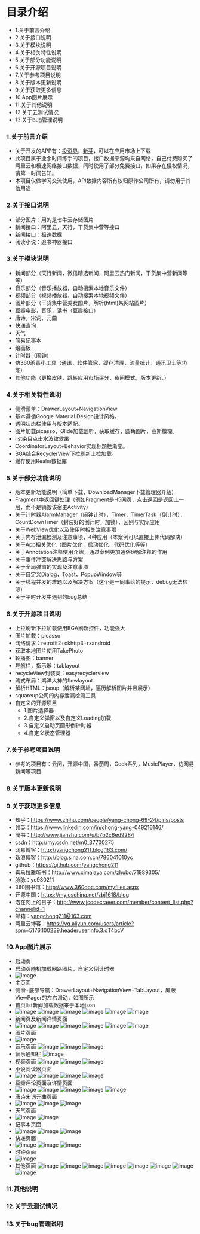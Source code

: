# 目录介绍
* 1.关于前言介绍
* 2.关于接口说明
* 3.关于模块说明
* 4.关于相关特性说明
* 5.关于部分功能说明
* 6.关于开源项目说明
* 7.关于参考项目说明
* 8.关于版本更新说明
* 9.关于获取更多信息
* 10.App图片展示
* 11.关于其他说明
* 12.关于云测试情况
* 13.关于bug管理说明

### 1.关于前言介绍
- 关于开发的APP有：[投资界](http://openbox.mobilem.360.cn/index/d/sid/3583538)，[新芽](http://openbox.mobilem.360.cn/index/d/sid/3425699)，可以在应用市场上下载
- 此项目属于业余时间练手的项目，接口数据来源均来自网络，自己付费购买了阿里云和极速网络接口数据，同时使用了部分免费接口，如果存在侵权情况，请第一时间告知。
- 本项目仅做学习交流使用，API数据内容所有权归原作公司所有，请勿用于其他用途


### 2.关于接口说明
- 部分图片：用的是七牛云存储图片
- 新闻接口：阿里云，天行，干货集中营等接口
- 新闻接口：极速数据
- 阅读小说：追书神器接口

### 3.关于模块说明
- 新闻部分（天行新闻，微信精选新闻，阿里云热门新闻，干货集中营新闻等等）
- 音乐部分（音乐播放器，自动搜索本地音乐文件）
- 视频部分（视频播放器，自动搜索本地视频文件）
- 图片部分（干货集中营美女图片，解析(html)某网站图片）
- 豆瓣电影，音乐，读书（豆瓣接口）
- 唐诗，宋词，元曲
- 快递查询
- 天气
- 简易记事本
- 绘画板
- 计时器（闹钟）
- 仿360杀毒小工具（通讯，软件管家，缓存清理，流量统计，通讯卫士等功能）
- 其他功能（更换皮肤，跳转应用市场评分，夜间模式，版本更新，）


### 4.关于相关特性说明
- 侧滑菜单：DrawerLayout+NavigationView
- 基本遵循Google Material Design设计风格。
- 透明状态栏使用与版本适配。
- 图片加载picasso，Glide加载监听，获取缓存，圆角图片，高斯模糊。
- list条目点击水波纹效果
- CoordinatorLayout+Behavior实现标题栏渐变。
- BGA结合RecyclerView下拉刷新上拉加载。
- 缓存使用Realm数据库


### 5.关于部分功能说明
- 版本更新功能说明（简单下载，DownloadManager下载管理器介绍）
- Fragment中返回键处理（例如Fragment是H5网页，点击返回是返回上一层，而不是销毁该宿主Activity）
- 关于计时器AlarmManager（闹钟计时），Timer，TimerTask（倒计时），CountDownTimer（封装好的倒计时，加锁），区别与实际应用
- 关于WebView优化以及使用时相关注意事项
- 关于内存泄漏检测及注意事项，4种应用（本案例可以直接上传代码解决）
- 关于App相关优化（图片优化，启动优化，代码优化等等）
- 关于Annotation注释使用介绍，通过案例更加通俗理解注释的作用
- 关于事件冲突解决思路与方案
- 关于全局弹窗的实现及注意事项
- 关于自定义Dialog，Toast，PopupWindow等
- 关于线程并发的难题以及解决方案（这个是一同事给的提示，debug无法检测）
- 关于平时开发中遇到的bug总结

### 6.关于开源项目说明
- 上拉刷新下拉加载使用BGA刷新控件，功能强大
- 图片加载：picasso
- 网络请求：retrofit2+okhttp3+rxandroid
- 获取本地图片使用TakePhoto
- 轮播图：banner
- 导航栏，指示器：tablayout
- recycleView封装类：easyrecyclerview
- 流式布局：鸿洋大神的flowlayout
- 解析HTML：jsoup（解析某网址，遍历解析图片并且展示）
- squareup公司的内存泄漏检测工具
- 自定义的开源项目
    - 1.图片选择器
    - 2.自定义弹窗以及自定义Loading加载
    - 3.自定义启动页圆形倒计时器
    - 4.自定义状态管理器


### 7.关于参考项目说明
- 参考的项目有：云阅，开源中国，番茄周，Geek系列，MusicPlayer，仿网易新闻等项目

### 8.关于版本更新说明


### 9.关于获取更多信息
- 知乎：https://www.zhihu.com/people/yang-chong-69-24/pins/posts
- 领英：https://www.linkedin.com/in/chong-yang-049216146/
- 简书：http://www.jianshu.com/u/b7b2c6ed9284
- csdn：http://my.csdn.net/m0_37700275
- 网易博客：http://yangchong211.blog.163.com/
- 新浪博客：http://blog.sina.com.cn/786041010yc
- github：https://github.com/yangchong211
- 喜马拉雅听书：http://www.ximalaya.com/zhubo/71989305/
- 脉脉：yc930211
- 360图书馆：http://www.360doc.com/myfiles.aspx
- 开源中国：https://my.oschina.net/zbj1618/blog
- 泡在网上的日子：http://www.jcodecraeer.com/member/content_list.php?channelid=1
- 邮箱：yangchong211@163.com
- 阿里云博客：https://yq.aliyun.com/users/article?spm=5176.100239.headeruserinfo.3.dT4bcV

### 10.App图片展示
- 启动页
- 启动页随机加载网路图片，自定义倒计时器
- ![image](https://github.com/yangchong211/LifeHelper/blob/master/image/Screenshot_2017-09-30-17-47-12.png)
- 主页面
- 侧滑+底部导航：DrawerLayout+NavigationView+TabLayout，屏蔽ViewPager的左右滑动，如图所示
- 首页list新闻加载数据来于本地json
- ![image](https://github.com/yangchong211/LifeHelper/blob/master/image/Screenshot_2017-09-30-17-12-38.png)
![image](https://github.com/yangchong211/LifeHelper/blob/master/image/Screenshot_2017-09-30-17-13-22.png)
![image](https://github.com/yangchong211/LifeHelper/blob/master/image/Screenshot_2017-09-30-17-12-45.png)
![image](https://github.com/yangchong211/LifeHelper/blob/master/image/Screenshot_2017-09-30-17-12-56.png)
![image](https://github.com/yangchong211/LifeHelper/blob/master/image/Screenshot_2017-09-30-17-13-08.png)
![image](https://github.com/yangchong211/LifeHelper/blob/master/image/Screenshot_2017-09-30-17-13-16.png)
- 新闻页及新闻详情页面
- ![image](https://github.com/yangchong211/LifeHelper/blob/master/image/Screenshot_2017-09-30-17-13-52.png)
![image](https://github.com/yangchong211/LifeHelper/blob/master/image/Screenshot_2017-09-30-17-14-08.png)
![image](https://github.com/yangchong211/LifeHelper/blob/master/image/Screenshot_2017-09-30-17-14-49.png)
![image](https://github.com/yangchong211/LifeHelper/blob/master/image/Screenshot_2017-09-30-17-15-36.png)
![image](https://github.com/yangchong211/LifeHelper/blob/master/image/Screenshot_2017-09-30-17-15-21.png)
![image](https://github.com/yangchong211/LifeHelper/blob/master/image/Screenshot_2017-09-30-17-15-45.png)
- 图片页面
- ![image](https://github.com/yangchong211/LifeHelper/blob/master/image/Screenshot_2017-09-30-17-15-41.png)
- 音乐页面
![image](https://github.com/yangchong211/LifeHelper/blob/master/image/Screenshot_2017-09-30-17-16-08.png)
![image](https://github.com/yangchong211/LifeHelper/blob/master/image/Screenshot_2017-10-18-19-39-49.png)
![image](https://github.com/yangchong211/LifeHelper/blob/master/image/Screenshot_2017-10-18-19-44-26.png)
- 音乐通知栏
![image](https://github.com/yangchong211/LifeHelper/blob/master/image/Screenshot_2017-10-18-19-44-26.png)
- 视频页面
![image](https://github.com/yangchong211/LifeHelper/blob/master/image/Screenshot_2017-10-18-19-39-21.png)
![image](https://github.com/yangchong211/LifeHelper/blob/master/image/Screenshot_2017-10-18-19-39-28.png)
![image](https://github.com/yangchong211/LifeHelper/blob/master/image/Screenshot_2017-10-18-19-39-32.png)
- 小说阅读器页面
- ![image](https://github.com/yangchong211/LifeHelper/blob/master/image/Screenshot_2017-09-30-17-16-25.png)
![image](https://github.com/yangchong211/LifeHelper/blob/master/image/Screenshot_2017-09-30-17-16-30.png)
![image](https://github.com/yangchong211/LifeHelper/blob/master/image/Screenshot_2017-09-30-17-16-37.png)
![image](https://github.com/yangchong211/LifeHelper/blob/master/image/Screenshot_2017-09-30-17-16-41.png)
- 豆瓣评论页面及详情页面
- ![image](https://github.com/yangchong211/LifeHelper/blob/master/image/Screenshot_2017-09-30-17-17-08.png)
![image](https://github.com/yangchong211/LifeHelper/blob/master/image/Screenshot_2017-09-30-17-17-12.png)
![image](https://github.com/yangchong211/LifeHelper/blob/master/image/Screenshot_2017-09-30-17-17-17.png)
![image](https://github.com/yangchong211/LifeHelper/blob/master/image/Screenshot_2017-09-30-17-17-24.png)
![image](https://github.com/yangchong211/LifeHelper/blob/master/image/Screenshot_2017-09-30-17-17-36.png)
- 唐诗宋词元曲页面
- ![image](https://github.com/yangchong211/LifeHelper/blob/master/image/Screenshot_2017-09-30-17-17-43.png)
![image](https://github.com/yangchong211/LifeHelper/blob/master/image/Screenshot_2017-09-30-17-17-49.png)
![image](https://github.com/yangchong211/LifeHelper/blob/master/image/Screenshot_2017-09-30-17-48-10.png)
- 天气页面
- ![image](https://github.com/yangchong211/LifeHelper/blob/master/image/Screenshot_2017-09-30-17-53-23.png)
![image](https://github.com/yangchong211/LifeHelper/blob/master/image/Screenshot_2017-09-30-17-53-26.png)
- 记事本页面
- ![image](https://github.com/yangchong211/LifeHelper/blob/master/image/Screenshot_2017-09-30-17-18-19.png)
![image](https://github.com/yangchong211/LifeHelper/blob/master/image/Screenshot_2017-09-30-17-18-36.png)
![image](https://github.com/yangchong211/LifeHelper/blob/master/image/Screenshot_2017-09-30-17-18-51.png)
- 快递页面
- ![image](https://github.com/yangchong211/LifeHelper/blob/master/image/Screenshot_2017-09-30-17-17-57.png)
![image](https://github.com/yangchong211/LifeHelper/blob/master/image/Screenshot_2017-09-30-17-18-06.png)
![image](https://github.com/yangchong211/LifeHelper/blob/master/image/Screenshot_2017-09-30-17-18-51.png)
- 时钟页面
- ![image](https://github.com/yangchong211/LifeHelper/blob/master/image/Screenshot_2017-09-30-17-55-39.png)
- 其他页面
![image](https://github.com/yangchong211/LifeHelper/blob/master/image/Screenshot_2017-09-30-17-18-06.png)
![image](https://github.com/yangchong211/LifeHelper/blob/master/image/Screenshot_2017-09-30-17-18-51.png)
![image](https://github.com/yangchong211/LifeHelper/blob/master/image/Screenshot_2017-09-30-17-20-44.png)
![image](https://github.com/yangchong211/LifeHelper/blob/master/image/Screenshot_2017-09-30-17-20-40.png)
![image](https://github.com/yangchong211/LifeHelper/blob/master/image/Screenshot_2017-09-30-17-20-20.png)
![image](https://github.com/yangchong211/LifeHelper/blob/master/image/Screenshot_2017-09-30-17-20-05.png)
![image](https://github.com/yangchong211/LifeHelper/blob/master/image/Screenshot_2017-09-30-17-19-51.png)
![image](https://github.com/yangchong211/LifeHelper/blob/master/image/Screenshot_2017-09-30-17-56-32.png)


### 11.其他说明


### 12.关于云测试情况


### 13.关于bug管理说明















































